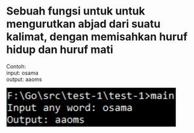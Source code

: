 # Sebuah fungsi untuk untuk mengurutkan abjad dari suatu kalimat, dengan memisahkan huruf hidup dan huruf mati
Contoh:<br>
input: osama<br>
output: aaoms

<img src ="https://github.com/FahrulR/test-1/blob/master/test-1.png" width="450" />


